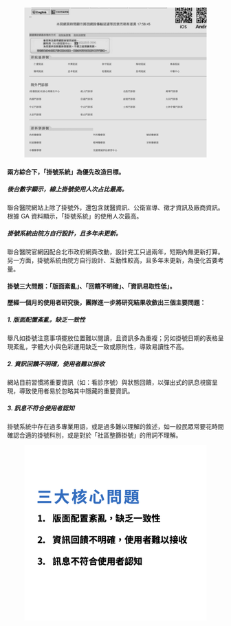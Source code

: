 <figure style="--pos-start: 1; --pos-end: 2; --pos-mob-s: 1; --pos-mob-e: 2;"><img src="/projects/tpech/contentresearch_now.jpg"></figure>

<div class="content" style="--pos-start: 2; --pos-end: 4; --pos-mob-s: 2; --pos-mob-e: 3;">

#### **兩方綜合下，「掛號系統」為優先改造目標。**

##### **後台數字顯示，線上掛號使用人次占比最高。**
聯合醫院網站上除了掛號外，還包含就醫資訊、公衛宣導、徵才資訊及廠商資訊。根據 GA 資料顯示，「掛號系統」的使用人次最高。

##### **掛號系統由院方自行設計，且多年未更新。**
聯合醫院官網因配合北市政府網頁改動，設計完工只過兩年，短期內無更新打算。另一方面，掛號系統由院方自行設計、互動性較高，且多年未更新，為優化首要考量。

</div>

<div class="content" style="--pos-start: 1; --pos-end: 3; --pos-mob-s: 4; --pos-mob-e: 5;">

#### 掛號三大問題：「版面紊亂」、「回饋不明確」、「資訊易取性低」。

**歷經一個月的使用者研究後，團隊進一步將研究結果收斂出三個主要問題：**

##### 1. 版面配置紊亂，缺乏一致性
舉凡如掛號注意事項擺放位置難以閱讀，且資訊多為重複；另如掛號日期的表格呈現紊亂，字體大小與色彩運用缺乏一致或原則性，導致易讀性不高。

##### 2. 資訊回饋不明確，使用者難以接收
網站目前習慣將重要資訊（如：看診序號）與狀態回饋，以彈出式的訊息視窗呈現，導致使用者易於忽略其中隱藏的重要資訊。

##### 3. 訊息不符合使用者認知
掛號系統中存在過多專業用語，或是過多難以理解的敘述，如一般民眾常要花時間確認合適的掛號科別，或是對於「社區整篩掛號」的用詞不理解。

</div>

<figure style="--pos-start: 3; --pos-end: 4; --pos-mob-s: 3; --pos-mob-e: 4;"><img src="/projects/tpech/contentresearch_issues.jpg"></figure>
